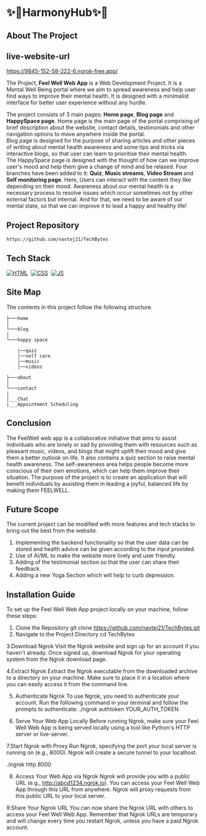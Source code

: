 
# ✨🌸HarmonyHub✨🌸

## About The Project
## live-website-url
https://9845-152-58-222-6.ngrok-free.app/

The Project, <strong>Feel Well Web App</strong> is a Web Development Project. It is a Mental Well Being portal where we aim to spread awareness and help user find ways to improve their mental health. It is designed with a minimalist interface for better user experience without any hurdle. 

The project consists of 3 main pages: <strong>Home page</strong>, <strong>Blog page</strong> and <strong>HappySpace page</strong>. Home page is the main page of the portal comprising of brief description about the website, contact details, testimonials and other navigation options to move anywhere inside the portal. 
<br>Blog page is designed for the purpose of sharing articles and other pieces of writing about mental health awareness and some tips and tricks via interactive blogs, so that user can learn to prioritise their mental health.
<br>The HappySpace page is designed with the thought of how can we improve user's mood and help them give a change of mind and be relaxed. Four branches have been added to it: <strong>Quiz</strong>, <strong>Music streams</strong>, <strong>Video Stream</strong> and <strong>Self monitoring page</strong>. Here, Users can interact with the content they like depending on their mood. Awareness about our mental health is a necessary process to resolve issues which occur sometimes not by other external factors but internal. And for that, we need to be aware of our mental state, so that we can improve it to lead a happy and healthy life!



## Project Repository 

```
https://github.com/navtej21/TechBytes
```

## Tech Stack
[![HTML](https://img.shields.io/badge/html5%20-%23E34F26.svg?&style=for-the-badge&logo=html5&logoColor=white)](https://github.com/manankohlii/spacex-launch-data/search?l=html)&nbsp;
[![CSS](https://img.shields.io/badge/css3%20-%231572B6.svg?&style=for-the-badge&logo=css3&logoColor=white)](https://github.com/manankohlii/spacex-launch-data/search?l=css)&nbsp;
[![JS](https://img.shields.io/badge/javascript%20-%23323330.svg?&style=for-the-badge&logo=javascript&logoColor=%23F7DF1E)](https://github.com/manankohlii/spacex-launch-data/search?l=javascript)

## Site Map
The contents in this project follow the following structure.

```
├───home
│
└───blog
│
└───happy space

    |──quiz
    |──self care
    │──music
    │──videos

├───about
│
└───contact
|
|___Chat
|___Appointment Scheduling
```



## Conclusion
The FeelWell web app is a collaborative initiative that aims to assist individuals who are lonely or sad by providing them with resources such as pleasant music, videos, and blogs that might uplift their mood and give them a better outlook on life. It also contains a quiz section to raise mental health awareness. The self-awareness area helps people become more conscious of their own emotions, which can help them improve their situation. The purpose of the project is to create an application that will benefit individuals by assisting them in leading a joyful, balanced life by making them FEELWELL.



## Future Scope 
The current project can be modified with more features and tech stacks to bring out the best from the website. 
1. Implementing the backend functionality so that the user data can be stored and health advice can be given according to the input provided. 
2. Use of AI/ML to make the website more lively and user friendly.
3. Adding of the testimonial section so that the user can share their feedback.
4. Adding a new Yoga Section which will help to curb depression.

## Installation Guide
To set up the Feel Well Web App project locally on your machine, follow these steps:
1. Clone the Repository
   git clone https://github.com/navtej21/TechBytes.git
2. Navigate to the Project Directory
   cd TechBytes

3.Download Ngrok
Visit the Ngrok website and sign up for an account if you haven't already. Once signed up, download Ngrok for your operating system from the Ngrok download page.

4.Extract Ngrok
Extract the Ngrok executable from the downloaded archive to a directory on your machine. Make sure to place it in a location where you can easily access it from the command line.

5. Authenticate Ngrok
To use Ngrok, you need to authenticate your account. Run the following command in your terminal and follow the prompts to authenticate:
./ngrok authtoken YOUR_AUTH_TOKEN

6. Serve Your Web App Locally
Before running Ngrok, make sure your Feel Well Web App is being served locally using a tool like Python's HTTP server or live-server.

7.Start Ngrok with Proxy
Run Ngrok, specifying the port your local server is running on (e.g., 8000). Ngrok will create a secure tunnel to your localhost.

./ngrok http 8000

8. Access Your Web App via Ngrok
Ngrok will provide you with a public URL (e.g., http://abcd1234.ngrok.io). You can access your Feel Well Web App through this URL from anywhere. Ngrok will proxy requests from this public URL to your local server.

9.Share Your Ngrok URL
You can now share the Ngrok URL with others to access your Feel Well Web App. Remember that Ngrok URLs are temporary and will change every time you restart Ngrok, unless you have a paid Ngrok account.







